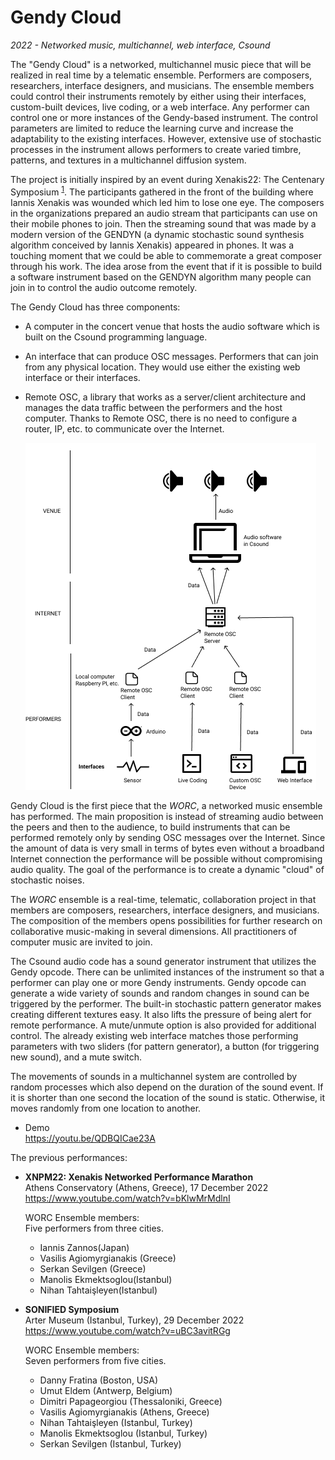 # Gendy Cloud

*2022 - Networked music, multichannel, web interface, Csound*  

The "Gendy Cloud" is a networked, multichannel music piece that will be realized in real time by a telematic ensemble. Performers are composers, researchers, interface designers, and musicians. The ensemble members could control their instruments remotely by either using their interfaces, custom-built devices, live coding, or a web interface. Any performer can control one or more instances of the Gendy-based instrument. The control parameters are limited to reduce the learning curve and increase the adaptability to the existing interfaces. However, extensive use of stochastic processes in the instrument allows performers to create varied timbre, patterns, and textures in a multichannel diffusion system.  

The project is initially inspired by an event during Xenakis22: The Centenary Symposium <sup><a id="fnr.1" class="footref" href="#fn.1" role="doc-backlink">1</a></sup>. The participants gathered in the front of the building where Iannis Xenakis was wounded which led him to lose one eye. The composers in the organizations prepared an audio stream that participants can use on their mobile phones to join. Then the streaming sound that was made by a modern version of the GENDYN (a dynamic stochastic sound synthesis algorithm conceived by Iannis Xenakis) appeared in phones. It was a touching moment that we could be able to commemorate a great composer through his work. The idea arose from the event that if it is possible to build a software instrument based on the GENDYN algorithm many people can join in to control the audio outcome remotely.  

The Gendy Cloud has three components:  

-   A computer in the concert venue that hosts the audio software which is built on the Csound programming language.
-   An interface that can produce OSC messages. Performers that can join from any physical location. They would use either the existing web interface or their interfaces.
-   Remote OSC, a library that works as a server/client architecture and manages the data traffic between the performers and the host computer. Thanks to Remote OSC, there is no need to configure a router, IP, etc. to communicate over the Internet.  
    
    ![img](../images/GendyCloud-WORC-ensemble.png)

Gendy Cloud is the first piece that the *WORC*, a networked music ensemble has performed. The main proposition is instead of streaming audio between the peers and then to the audience, to build instruments that can be performed remotely only by sending OSC messages over the Internet. Since the amount of data is very small in terms of bytes even without a broadband Internet connection the performance will be possible without compromising audio quality. The goal of the performance is to create a dynamic "cloud" of stochastic noises.  

The *WORC* ensemble is a real-time, telematic, collaboration project in that members are composers, researchers, interface designers, and musicians. The composition of the members opens possibilities for further research on collaborative music-making in several dimensions. All practitioners of computer music are invited to join.  

The Csound audio code has a sound generator instrument that utilizes the Gendy opcode. There can be unlimited instances of the instrument so that a performer can play one or more Gendy instruments. Gendy opcode can generate a wide variety of sounds and random changes in sound can be triggered by the performer. The built-in stochastic pattern generator makes creating different textures easy. It also lifts the pressure of being alert for remote performance. A mute/unmute option is also provided for additional control. The already existing web interface matches those performing parameters with two sliders (for pattern generator), a button (for triggering new sound), and a mute switch.  

The movements of sounds in a multichannel system are controlled by random processes which also depend on the duration of the sound event. If it is shorter than one second the location of the sound is static. Otherwise, it moves randomly from one location to another.  

-   Demo  
    <https://youtu.be/QDBQICae23A>

The previous performances:  

-   **XNPM22: Xenakis Networked Performance Marathon**  
    Athens Conservatory (Athens, Greece), 17 December 2022  
    <https://www.youtube.com/watch?v=bKlwMrMdlnI>  
    
    WORC Ensemble members:  
    Five performers from three cities.  
    
    -   Iannis Zannos(Japan)
    -   Vasilis Agiomyrgianakis (Greece)
    -   Serkan Sevilgen (Greece)
    -   Manolis Ekmektsoglou(Istanbul)
    -   Nihan Tahtaişleyen(Istanbul)

-   **SONIFIED Symposium**  
    Arter Museum (Istanbul, Turkey), 29 December 2022  
    <https://www.youtube.com/watch?v=uBC3avitRGg>  
    
    WORC Ensemble members:  
    Seven performers from five cities.  
    
    -   Danny Fratina  (Boston, USA)
    -   Umut Eldem  (Antwerp, Belgium)
    -   Dimitri Papageorgiou (Thessaloniki, Greece)
    -   Vasilis Agiomyrgianakis (Athens, Greece)
    -   Nihan Tahtaişleyen (Istanbul, Turkey)
    -   Manolis Ekmektsoglou (Istanbul, Turkey)
    -   Serkan Sevilgen (Istanbul, Turkey)
